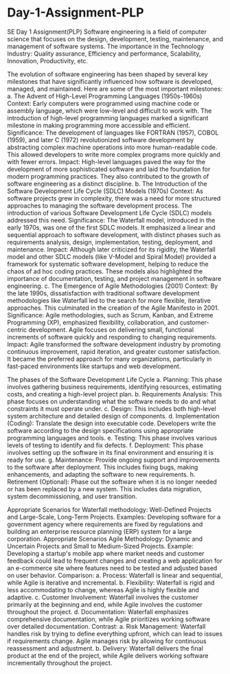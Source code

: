 # Day-1-Assignment-PLP
SE Day 1 Assignment(PLP)
Software engineering is a field of computer science that focuses on the design, development, testing, maintenance, and management of software systems. The importance in the Technology Industry: Quality assurance, Efficiency and performance, Scalability, Innovation, Productivity, etc.

The evolution of software engineering has been shaped by several key milestones that have significantly influenced how software is developed, managed, and maintained. Here are some of the most important milestones:
    a.	The Advent of High-Level Programming Languages (1950s-1960s)
        Context: Early computers were programmed using machine code or assembly language, which were low-level and difficult to work with. The introduction of high-level programming languages marked a significant milestone in making programming more accessible and efficient.
        Significance: The development of languages like FORTRAN (1957), COBOL (1959), and later C (1972) revolutionized software development by abstracting complex machine operations into more human-readable code. This allowed developers to write more complex programs more quickly and with fewer errors.
        Impact: High-level languages paved the way for the development of more sophisticated software and laid the foundation for modern programming practices. They also contributed to the growth of software engineering as a distinct discipline.
    b.	The Introduction of the Software Development Life Cycle (SDLC) Models (1970s)
        Context: As software projects grew in complexity, there was a need for more structured approaches to managing the software development process. The introduction of various Software Development Life Cycle (SDLC) models addressed this need.
        Significance: The Waterfall model, introduced in the early 1970s, was one of the first SDLC models. It emphasized a linear and sequential approach to software development, with distinct phases such as requirements analysis, design, implementation, testing, deployment, and maintenance.
        Impact: Although later criticized for its rigidity, the Waterfall model and other SDLC models (like V-Model and Spiral Model) provided a framework for systematic software development, helping to reduce the chaos of ad hoc coding practices. These models also highlighted the importance of documentation, testing, and project management in software engineering.
    c.	The Emergence of Agile Methodologies (2001)
        Context: By the late 1990s, dissatisfaction with traditional software development methodologies like Waterfall led to the search for more flexible, iterative approaches. This culminated in the creation of the Agile Manifesto in 2001.
        Significance: Agile methodologies, such as Scrum, Kanban, and Extreme Programming (XP), emphasized flexibility, collaboration, and customer-centric development. Agile focuses on delivering small, functional increments of software quickly and responding to changing requirements.
        Impact: Agile transformed the software development industry by promoting continuous improvement, rapid iteration, and greater customer satisfaction. It became the preferred approach for many organizations, particularly in fast-paced environments like startups and web development.

The phases of the Software Development Life Cycle
a.	Planning: This phase involves gathering business requirements, identifying resources, estimating costs, and creating a high-level project plan.
b.	Requirements Analysis: This phase focuses on understanding what the software needs to do and what constraints it must operate under.
c.	Design: This includes both high-level system architecture and detailed design of components.
d.	Implementation (Coding): Translate the design into executable code. Developers write the software according to the design specifications using appropriate programming languages and tools.
e.	Testing: This phase involves various levels of testing to identify and fix defects.
f.	Deployment: This phase involves setting up the software in its final environment and ensuring it is ready for use.
g.	Maintenance: Provide ongoing support and improvements to the software after deployment. This includes fixing bugs, making enhancements, and adapting the software to new requirements.
h.	Retirement (Optional): Phase out the software when it is no longer needed or has been replaced by a new system. This includes data migration, system decommissioning, and user transition.

Appropriate Scenarios for Waterfall methodology: Well-Defined Projects and Large-Scale, Long-Term Projects. Examples: Developing software for a government agency where requirements are fixed by regulations and building an enterprise resource planning (ERP) system for a large corporation.
Appropriate Scenarios Agile Methodology: Dynamic and Uncertain Projects and Small to Medium-Sized Projects. Example: Developing a startup's mobile app where market needs and customer feedback could lead to frequent changes and creating a web application for an e-commerce site where features need to be tested and adjusted based on user behavior.
Comparison:
a.	Process: Waterfall is linear and sequential, while Agile is iterative and incremental.
b.	Flexibility: Waterfall is rigid and less accommodating to change, whereas Agile is highly flexible and adaptive.
c.	Customer Involvement: Waterfall involves the customer primarily at the beginning and end, while Agile involves the customer throughout the project.
d.	Documentation: Waterfall emphasizes comprehensive documentation, while Agile prioritizes working software over detailed documentation.
Contrast:
a.	Risk Management: Waterfall handles risk by trying to define everything upfront, which can lead to issues if requirements change. Agile manages risk by allowing for continuous reassessment and adjustment.
b.	Delivery: Waterfall delivers the final product at the end of the project, while Agile delivers working software incrementally throughout the project.

